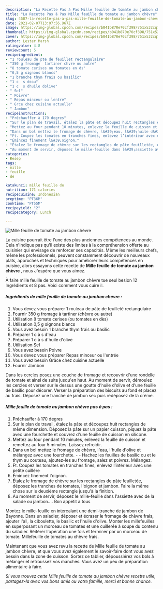 ```yaml
---
description: "La Recette Pas à Pas Mille feuille de tomate au jambon chèvre"
title: "La Recette Pas à Pas Mille feuille de tomate au jambon chèvre"
slug: 4507-la-recette-pas-a-pas-mille-feuille-de-tomate-au-jambon-chevre
date: 2021-02-07T13:07:56.967Z
image: https://img-global.cpcdn.com/recipes/b041b870e70cf398/751x532cq70/mille-feuille-de-tomate-au-jambon-chevre-photo-principale-de-la-recette.jpg
thumbnail: https://img-global.cpcdn.com/recipes/b041b870e70cf398/751x532cq70/mille-feuille-de-tomate-au-jambon-chevre-photo-principale-de-la-recette.jpg
cover: https://img-global.cpcdn.com/recipes/b041b870e70cf398/751x532cq70/mille-feuille-de-tomate-au-jambon-chevre-photo-principale-de-la-recette.jpg
author: Lester Marsh
ratingvalue: 4.8
reviewcount: 5
recipeingredient:
- "1 rouleau de pte de feuillet rectangulaire"
- "350 g fromage  tartiner chvre ou autre"
- "8 tomate cerises ou tomates en ds"
- "0,5 g oignons blancs"
- "1 branche thym frais ou basilic"
- "1 c  s deau"
- "1 c  s dhuile dolive"
- " Sel"
- " Poivre"
- " Repas minceur ou lentre"
- " Grce chez cuisine actuelle"
- " Jambon"
recipeinstructions:
- "Préchauffer à 170 degres"
- "Sur le plan de travail, étalez la pâte et découpez huit rectangles de même dimension. Déposez la pâte sur un papier cuisson, piquez la pâte avec une fourchette et couvrez d&#39;une feuille de cuisson en silicone."
- "Mettez au four pendant 10 minutes, enlevez la feuille de cuisson et remettez au four 5 minutes. Laissez refroidir."
- "Dans un bol mettez le fromage de chèvre, l&#39;eau, l&#39;huile d&#39;olive et mélangez avec une fourchette.  Hachez les feuilles de basilic ou et le thym au couteau, ajoutez-les au fromage, salez et poivrez. Mélangez."
- "Ft. Coupez les tomates en tranches fines, enlevez l’intérieur avec une petite cuillère"
- "Émincez finement l&#39;oignon."
- "Étalez le fromage de chèvre sur les rectangles de pâte feuilletée, déposez les tranches de tomates, l&#39;oignon et jambon. Faire la même chose sur le deuxième rectangle jusqu&#39;à la finition."
- "Au moment de servir, déposez le mille-feuille dans l&#39;assiette avec de la salade ou jambon.... Bon appétit à tous"
categories:
- Resep
tags:
- mille
- feuille
- de

katakunci: mille feuille de 
nutrition: 171 calories
recipecuisine: Indonesian
preptime: "PT36M"
cooktime: "PT55M"
recipeyield: "2"
recipecategory: Lunch

---
```



![Mille feuille de tomate au jambon chèvre](https://img-global.cpcdn.com/recipes/b041b870e70cf398/751x532cq70/mille-feuille-de-tomate-au-jambon-chevre-photo-principale-de-la-recette.jpg)

La cuisine pourrait être l'une des plus anciennes compétences au monde. Cela n'indique pas qu'il existe des limites à la compréhension offerte au cuisinier qui envisage de renforcer ses capacités. Même les meilleurs chefs, même les professionnels, peuvent constamment découvrir de nouveaux plats, approches et techniques pour améliorer leurs compétences en cuisine, alors essayons cette recette de <strong> Mille feuille de tomate au jambon chèvre </strong>, nous J'espère que vous aimez.

<!--inarticleads1-->

À faire mille feuille de tomate au jambon chèvre tue seul besion 12 Ingrédients et 8 pas. Voici comment vous cuire il.

##### Ingrédients de mille feuille de tomate au jambon chèvre :

1. Vous devez vous préparer 1 rouleau de pâte de feuilleté rectangulaire
1. Fournir 350 g fromage à tartiner (chèvre ou autre)
1. Utilisation 8 tomate cerises (ou tomates en dès)
1. Utilisation 0,5 g oignons blancs
1. Vous avez besoin 1 branche thym frais ou basilic
1. Préparer 1 c à s d&#39;eau
1. Préparer 1 c à s d&#39;huile d&#39;olive
1. Utilisation  Sel
1. Vous avez besoin  Poivre
1. Vous devez vous préparer  Repas minceur ou l&#39;entrée
1. Vous avez besoin  Grâce chez cuisine actuelle
1. Fournir  Jambon


Dans les cercles posez une couche de fromage et recouvrir d&#39;une rondelle de tomate et ainsi de suite jusqu&#39;en haut. Au moment de servir, démoulez les cercles et verser sur le dessus une goutte d&#39;huile d&#39;olive et d&#39;une feuille de basilic pour décorer. Verser la préparation des biscuits au fond et placez au frais. Déposez une tranche de jambon sec puis redéposez de la crème. 

<!--inarticleads2-->

##### Mille feuille de tomate au jambon chèvre pas à pas :

1. Préchauffer à 170 degres
1. Sur le plan de travail, étalez la pâte et découpez huit rectangles de même dimension. Déposez la pâte sur un papier cuisson, piquez la pâte avec une fourchette et couvrez d&#39;une feuille de cuisson en silicone.
1. Mettez au four pendant 10 minutes, enlevez la feuille de cuisson et remettez au four 5 minutes. Laissez refroidir.
1. Dans un bol mettez le fromage de chèvre, l&#39;eau, l&#39;huile d&#39;olive et mélangez avec une fourchette. -  - Hachez les feuilles de basilic ou et le thym au couteau, ajoutez-les au fromage, salez et poivrez. Mélangez.
1. Ft. Coupez les tomates en tranches fines, enlevez l’intérieur avec une petite cuillère
1. Émincez finement l&#39;oignon.
1. Étalez le fromage de chèvre sur les rectangles de pâte feuilletée, déposez les tranches de tomates, l&#39;oignon et jambon. Faire la même chose sur le deuxième rectangle jusqu&#39;à la finition.
1. Au moment de servir, déposez le mille-feuille dans l&#39;assiette avec de la salade ou jambon.... Bon appétit à tous


Montez le mille-feuille en intercalant une demi-tranche de jambon de Bayonne. Dans un saladier, déposer et écraser le fromage de chèvre frais, ajouter l&#39;ail, la ciboulette, le basilic et l&#39;huile d&#39;olive. Monter les millefeuilles en superposant un morceau de tomates et une cuillerée à soupe du contenu du saladier. Réitérer l&#39;opération une fois et terminer par un morceau de tomate. Millefeuille de tomates au chèvre frais. 

<!--inarticleads1-->

<p>
Maintenant que vous avez revu la recette de Mille feuille de tomate au jambon chèvre, et que vous avez également le savoir-faire dont vous avez besoin dans la zone de cuisson. Sortez ce tablier, dépoussiérez vos bols à mélanger et retroussez vos manches. Vous avez un peu de préparation alimentaire à faire.
</p>

<p>
<i>Si vous trouvez cette Mille feuille de tomate au jambon chèvre recette utile, partagez-la avec vos bons amis ou votre famille, merci et bonne chance.</i>
</p>

